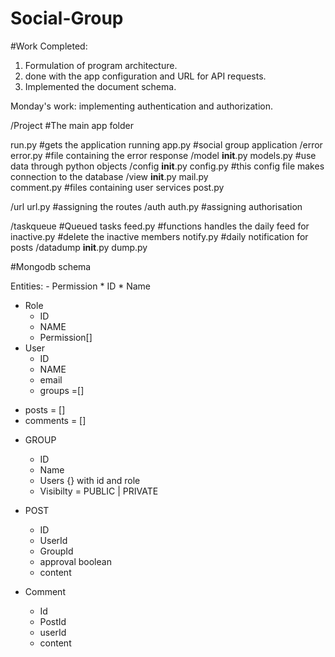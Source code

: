 # Social-Group

#Work Completed:

1. Formulation of program architecture.
2. done with the app configuration and URL for API requests.		
3. Implemented the document schema.						

Monday's work: implementing authentication and authorization.

/Project #The main app folder

run.py		#gets the application running
app.py		#social group application
/error
	error.py	#file containing the error response
/model
	__init__.py
	models.py		#use data through python objects 
/config
	__init__.py
	config.py 		#this config file makes connection to the database
/view
	__init__.py
	mail.py			
	comment.py		#files containing user services
	post.py
	

/url
	url.py			#assigning the routes
/auth
	auth.py			#assigning authorisation

/taskqueue			#Queued tasks
	feed.py			#functions handles the daily feed for
	inactive.py		#delete the inactive members
	notify.py		#daily notification for posts
/datadump
	__init__.py
	dump.py
  
  
#Mongodb schema

Entities: - Permission * ID * Name

- Role
    * ID
    * NAME
    * Permission[]
- User
    * ID
    * NAME
    * email
    * groups =[]
* posts = []
* comments = []
- GROUP
    * ID
    * Name
    * Users {} with id and role
    * Visibilty = PUBLIC | PRIVATE
- POST
    * ID
    * UserId
    * GroupId
    * approval boolean
    * content

- Comment
    * Id
    * PostId
    * userId
    * content
